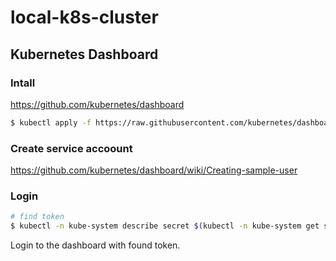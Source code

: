 # local-k8s-cluster

## Kubernetes Dashboard

### Intall

https://github.com/kubernetes/dashboard

```sh
$ kubectl apply -f https://raw.githubusercontent.com/kubernetes/dashboard/master/src/deploy/recommended/kubernetes-dashboard.yaml
```

### Create service accoount

https://github.com/kubernetes/dashboard/wiki/Creating-sample-user

### Login

```sh
# find token
$ kubectl -n kube-system describe secret $(kubectl -n kube-system get secret | grep admin-user | awk '{print $1}')
```

Login to the dashboard with found token.
